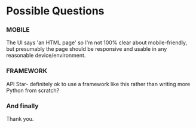 Possible Questions
==================

### MOBILE

The UI says 'an HTML page' so I'm not 100% clear about mobile-friendly, but presumably the page should be responsive and usable in any reasonable device/environment.

### FRAMEWORK 

API Star- definitely ok to use a framework like this rather than writing more Python from scratch?

### 

### And finally

Thank you.
